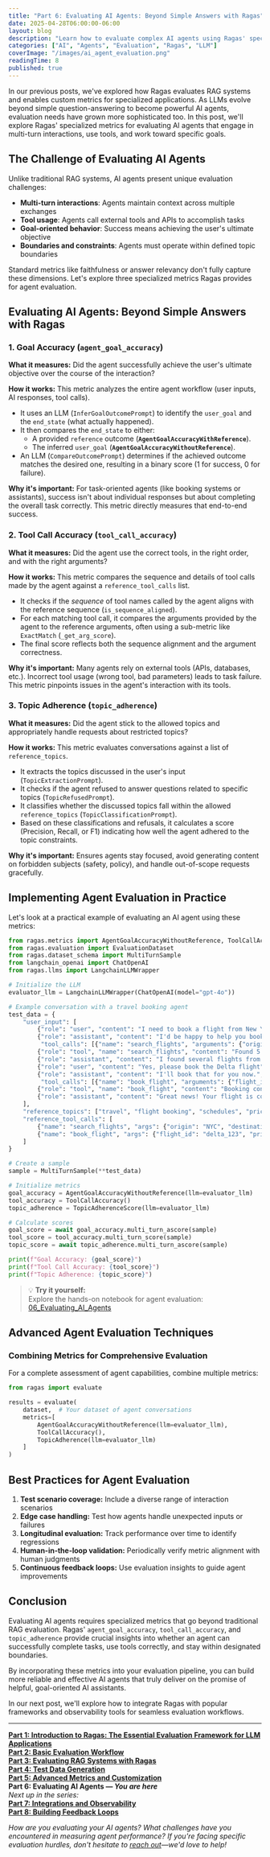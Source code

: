 ```yaml
---
title: "Part 6: Evaluating AI Agents: Beyond Simple Answers with Ragas"
date: 2025-04-28T06:00:00-06:00
layout: blog
description: "Learn how to evaluate complex AI agents using Ragas' specialized metrics for goal accuracy, tool call accuracy, and topic adherence to build more reliable and effective agent-based applications."
categories: ["AI", "Agents", "Evaluation", "Ragas", "LLM"]
coverImage: "/images/ai_agent_evaluation.png"   
readingTime: 8
published: true
---
```


In our previous posts, we've explored how Ragas evaluates RAG systems and enables custom metrics for specialized applications. As LLMs evolve beyond simple question-answering to become powerful AI agents, evaluation needs have grown more sophisticated too. In this post, we'll explore Ragas' specialized metrics for evaluating AI agents that engage in multi-turn interactions, use tools, and work toward specific goals.

## The Challenge of Evaluating AI Agents

Unlike traditional RAG systems, AI agents present unique evaluation challenges:

- **Multi-turn interactions**: Agents maintain context across multiple exchanges
- **Tool usage**: Agents call external tools and APIs to accomplish tasks
- **Goal-oriented behavior**: Success means achieving the user's ultimate objective
- **Boundaries and constraints**: Agents must operate within defined topic boundaries

Standard metrics like faithfulness or answer relevancy don't fully capture these dimensions. Let's explore three specialized metrics Ragas provides for agent evaluation.

## Evaluating AI Agents: Beyond Simple Answers with Ragas

### 1. Goal Accuracy (`agent_goal_accuracy`)

**What it measures:** Did the agent successfully achieve the user's ultimate objective over the course of the interaction?

**How it works:**
This metric analyzes the entire agent workflow (user inputs, AI responses, tool calls).
*   It uses an LLM (`InferGoalOutcomePrompt`) to identify the `user_goal` and the `end_state` (what actually happened).
*   It then compares the `end_state` to either:
    *   A provided `reference` outcome (**`AgentGoalAccuracyWithReference`**).
    *   The inferred `user_goal` (**`AgentGoalAccuracyWithoutReference`**).
*   An LLM (`CompareOutcomePrompt`) determines if the achieved outcome matches the desired one, resulting in a binary score (1 for success, 0 for failure).

**Why it's important:** For task-oriented agents (like booking systems or assistants), success isn't about individual responses but about completing the overall task correctly. This metric directly measures that end-to-end success.

### 2. Tool Call Accuracy (`tool_call_accuracy`)

**What it measures:** Did the agent use the correct tools, in the right order, and with the right arguments?

**How it works:**
This metric compares the sequence and details of tool calls made by the agent against a `reference_tool_calls` list.
*   It checks if the *sequence* of tool names called by the agent aligns with the reference sequence (`is_sequence_aligned`).
*   For each matching tool call, it compares the arguments provided by the agent to the reference arguments, often using a sub-metric like `ExactMatch` (`_get_arg_score`).
*   The final score reflects both the sequence alignment and the argument correctness.

**Why it's important:** Many agents rely on external tools (APIs, databases, etc.). Incorrect tool usage (wrong tool, bad parameters) leads to task failure. This metric pinpoints issues in the agent's interaction with its tools.

### 3. Topic Adherence (`topic_adherence`)

**What it measures:** Did the agent stick to the allowed topics and appropriately handle requests about restricted topics?

**How it works:**
This metric evaluates conversations against a list of `reference_topics`.
*   It extracts the topics discussed in the user's input (`TopicExtractionPrompt`).
*   It checks if the agent refused to answer questions related to specific topics (`TopicRefusedPrompt`).
*   It classifies whether the discussed topics fall within the allowed `reference_topics` (`TopicClassificationPrompt`).
*   Based on these classifications and refusals, it calculates a score (Precision, Recall, or F1) indicating how well the agent adhered to the topic constraints.

**Why it's important:** Ensures agents stay focused, avoid generating content on forbidden subjects (safety, policy), and handle out-of-scope requests gracefully.

## Implementing Agent Evaluation in Practice

Let's look at a practical example of evaluating an AI agent using these metrics:

```python
from ragas.metrics import AgentGoalAccuracyWithoutReference, ToolCallAccuracy, TopicAdherenceScore
from ragas.evaluation import EvaluationDataset
from ragas.dataset_schema import MultiTurnSample
from langchain_openai import ChatOpenAI
from ragas.llms import LangchainLLMWrapper

# Initialize the LLM
evaluator_llm = LangchainLLMWrapper(ChatOpenAI(model="gpt-4o"))

# Example conversation with a travel booking agent
test_data = {
    "user_input": [
        {"role": "user", "content": "I need to book a flight from New York to London next Friday"},
        {"role": "assistant", "content": "I'd be happy to help you book a flight. Let me search for options...", 
         "tool_calls": [{"name": "search_flights", "arguments": {"origin": "NYC", "destination": "LON", "date": "next Friday"}}]},
        {"role": "tool", "name": "search_flights", "content": "Found 5 flights: Flight 1 (Delta, $750), Flight 2 (British Airways, $820)..."},
        {"role": "assistant", "content": "I found several flights from New York to London next Friday. The cheapest option is Delta for $750. Would you like to book this one?"},
        {"role": "user", "content": "Yes, please book the Delta flight"},
        {"role": "assistant", "content": "I'll book that for you now.", 
         "tool_calls": [{"name": "book_flight", "arguments": {"flight_id": "delta_123", "price": "$750"}}]},
        {"role": "tool", "name": "book_flight", "content": "Booking confirmed. Confirmation #: ABC123"},
        {"role": "assistant", "content": "Great news! Your flight is confirmed. Your confirmation number is ABC123. The flight is scheduled for next Friday. Is there anything else you need help with?"}
    ],
    "reference_topics": ["travel", "flight booking", "schedules", "prices"],
    "reference_tool_calls": [
        {"name": "search_flights", "args": {"origin": "NYC", "destination": "LON", "date": "next Friday"}},
        {"name": "book_flight", "args": {"flight_id": "delta_123", "price": "$750"}}
    ]
}

# Create a sample
sample = MultiTurnSample(**test_data)

# Initialize metrics
goal_accuracy = AgentGoalAccuracyWithoutReference(llm=evaluator_llm)
tool_accuracy = ToolCallAccuracy()
topic_adherence = TopicAdherenceScore(llm=evaluator_llm)

# Calculate scores
goal_score = await goal_accuracy.multi_turn_ascore(sample)
tool_score = tool_accuracy.multi_turn_score(sample)
topic_score = await topic_adherence.multi_turn_ascore(sample)

print(f"Goal Accuracy: {goal_score}")
print(f"Tool Call Accuracy: {tool_score}")
print(f"Topic Adherence: {topic_score}")
```

> 💡 **Try it yourself:**  
> Explore the hands-on notebook for agent evaluation:  
> [06_Evaluating_AI_Agents](https://github.com/mafzaal/intro-to-ragas/blob/master/06_Evaluating_AI_Agents.ipynb)

## Advanced Agent Evaluation Techniques

### Combining Metrics for Comprehensive Evaluation

For a complete assessment of agent capabilities, combine multiple metrics:

```python
from ragas import evaluate

results = evaluate(
    dataset,  # Your dataset of agent conversations
    metrics=[
        AgentGoalAccuracyWithoutReference(llm=evaluator_llm),
        ToolCallAccuracy(),
        TopicAdherence(llm=evaluator_llm)
    ]
)
```

## Best Practices for Agent Evaluation

1. **Test scenario coverage:** Include a diverse range of interaction scenarios
2. **Edge case handling:** Test how agents handle unexpected inputs or failures
3. **Longitudinal evaluation:** Track performance over time to identify regressions
4. **Human-in-the-loop validation:** Periodically verify metric alignment with human judgments
5. **Continuous feedback loops:** Use evaluation insights to guide agent improvements

## Conclusion

Evaluating AI agents requires specialized metrics that go beyond traditional RAG evaluation. Ragas' `agent_goal_accuracy`, `tool_call_accuracy`, and `topic_adherence` provide crucial insights into whether an agent can successfully complete tasks, use tools correctly, and stay within designated boundaries.

By incorporating these metrics into your evaluation pipeline, you can build more reliable and effective AI agents that truly deliver on the promise of helpful, goal-oriented AI assistants.

In our next post, we'll explore how to integrate Ragas with popular frameworks and observability tools for seamless evaluation workflows.

---
 
**[Part 1: Introduction to Ragas: The Essential Evaluation Framework for LLM Applications](/blog/introduction-to-ragas/)**  
**[Part 2: Basic Evaluation Workflow](/blog/basic-evaluation-workflow-with-ragas/)**  
**[Part 3: Evaluating RAG Systems with Ragas](/blog/evaluating-rag-systems-with-ragas/)**   
**[Part 4: Test Data Generation](/blog/generating-test-data-with-ragas/)**  
**[Part 5: Advanced Metrics and Customization](/blog/advanced-metrics-and-customization-with-ragas/)**  
**Part 6: Evaluating AI Agents — _You are here_**  
*Next up in the series:*  
**[Part 7: Integrations and Observability](/blog/integrations-and-observability-with-ragas/)**  
**[Part 8: Building Feedback Loops](/blog/building-feedback-loops-with-ragas/)**  

*How are you evaluating your AI agents? What challenges have you encountered in measuring agent performance? If you're facing specific evaluation hurdles, don't hesitate to [reach out](https://www.linkedin.com/in/muhammadafzaal/)—we'd love to help!*